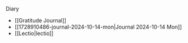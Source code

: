 Diary
- [[Gratitude Journal]]
- [[1728910486-journal-2024-10-14-mon|Journal 2024-10-14 Mon]]
-  [[Lectio|lectio]]
